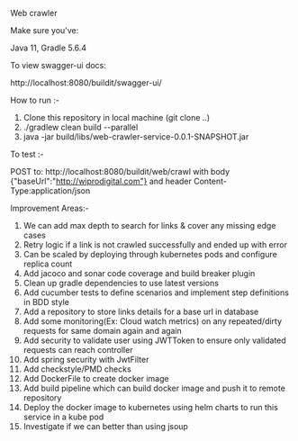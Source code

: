 Web crawler

Make sure you've:

Java 11, Gradle 5.6.4

To view swagger-ui docs:

http://localhost:8080/buildit/swagger-ui/

How to run :-

1) Clone this repository in local machine (git clone ..)
2) ./gradlew clean build --parallel
3) java -jar build/libs/web-crawler-service-0.0.1-SNAPSHOT.jar

To test :-

POST to: http://localhost:8080/buildit/web/crawl with body {"baseUrl":"http://wiprodigital.com"} and header Content-Type:application/json

Improvement Areas:-

1) We can add max depth to search for links & cover any missing edge cases
2) Retry logic if a link is not crawled successfully and ended up with error
3) Can be scaled by deploying through kubernetes pods and configure replica count
4) Add jacoco and sonar code coverage and build breaker plugin
5) Clean up gradle dependencies to use latest versions
6) Add cucumber tests to define scenarios and implement step definitions in BDD style
7) Add a repository to store links details for a base url in database
8) Add some monitoring(Ex: Cloud watch metrics) on any repeated/dirty requests for same domain again and again
9) Add security to validate user using JWTToken to ensure only validated requests can reach controller
10) Add spring security with JwtFilter
11) Add checkstyle/PMD checks
12) Add DockerFile to create docker image
13) Add build pipeline which can build docker image and push it to remote repository
14) Deploy the docker image to kubernetes using helm charts to run this service in a kube pod
15) Investigate if we can better than using jsoup
